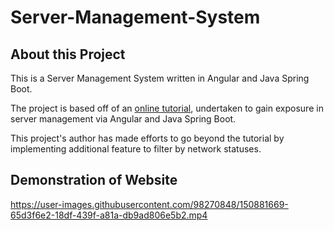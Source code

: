 # Server-Management-System

## About this Project
This is a Server Management System written in Angular and Java Spring Boot. 

The project is based off of an [online tutorial](https://youtu.be/1zCvBCqmUuo), undertaken to gain exposure in server management via Angular and Java Spring Boot.

This project's author has made efforts to go beyond the tutorial by implementing additional feature to filter by network statuses.

## Demonstration of Website
https://user-images.githubusercontent.com/98270848/150881669-65d3f6e2-18df-439f-a81a-db9ad806e5b2.mp4

